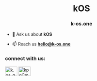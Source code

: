 <h1 align="center">kOS</h1>
<h3 align="center">k-os.one</h3>

- 💬 Ask us about **kOS**

- 📫 Reach us **hello@k-os.one**

<h3 align="left">connect with us:</h3>
<p align="left">
<a href="https://instagram.com/k.os_gaming" target="blank"><img align="center" src="https://raw.githubusercontent.com/rahuldkjain/github-profile-readme-generator/master/src/images/icons/Social/instagram.svg" alt="k.os_gaming" height="30" width="40" /></a>
<a href="https://discord.gg/kpgCm6y2BP" target="blank"><img align="center" src="https://raw.githubusercontent.com/rahuldkjain/github-profile-readme-generator/master/src/images/icons/Social/discord.svg" alt="kpgCm6y2BP" height="30" width="40" /></a>
</p>

